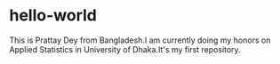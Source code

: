 # hello-world
This is Prattay Dey from Bangladesh.I am currently doing my honors on Applied Statistics in University of Dhaka.It's my first repository.
